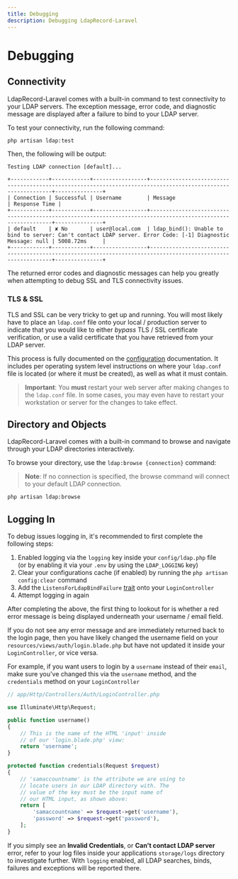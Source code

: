```yaml
---
title: Debugging
description: Debugging LdapRecord-Laravel
---
```


# Debugging

## Connectivity

LdapRecord-Laravel comes with a built-in command to test connectivity to your
LDAP servers. The exception message, error code, and diagnostic message are
displayed after a failure to bind to your LDAP server.

To test your connectivity, run the following command:

```bash
php artisan ldap:test
```

Then, the following will be output:

```text
Testing LDAP connection [default]...

+------------+------------+-----------------+-------------------------------------------------------------------------------------------------------------+---------------+
| Connection | Successful | Username        | Message                                                                                                     | Response Time |
+------------+------------+-----------------+-------------------------------------------------------------------------------------------------------------+---------------+
| default    | ✘ No       | user@local.com  | ldap_bind(): Unable to bind to server: Can't contact LDAP server. Error Code: [-1] Diagnostic Message: null | 5008.72ms     |
+------------+------------+-----------------+-------------------------------------------------------------------------------------------------------------+---------------+
```

The returned error codes and diagnostic messages can help you greatly
when attempting to debug SSL and TLS connectivity issues.

### TLS & SSL

TLS and SSL can be very tricky to get up and running. You will most likely have
to place an `ldap.conf` file onto your local / production server to indicate
that you would like to either _bypass_ TLS / SSL certificate verification,
or use a valid certificate that you have retrieved from your LDAP server.

This process is fully documented on the [configuration](/docs/core/v2/configuration#ssl-amp-tls)
documentation. It includes per operating system level instructions on where your `ldap.conf` file
is located (or where it must be created), as well as what it must contain.

> **Important**: You **must** restart your web server after making changes
> to the `ldap.conf` file. In some cases, you may even have to restart
> your workstation or server for the changes to take effect.

## Directory and Objects

LdapRecord-Laravel comes with a built-in command to browse and navigate through your LDAP directories interactively.

To browse your directory, use the `ldap:browse {connection}` command:

> **Note**: If no connection is specified, the browse command will connect to your default LDAP connection.

```bash
php artisan ldap:browse
```

## Logging In

To debug issues logging in, it's recommended to first complete the following steps:

1. Enabled logging via the `logging` key inside your `config/ldap.php` file <br/>
   (or by enabling it via your `.env` by using the `LDAP_LOGGING` key)
2. Clear your configurations cache (if enabled) by running the `php artisan config:clear` command
3. Add the `ListensForLdapBindFailure` [trait](/docs/laravel/v2/auth/setup/#displaying-ldap-error-messages) onto your `LoginController`
4. Attempt logging in again

After completing the above, the first thing to lookout for is whether a
red error message is being displayed underneath your username / email
field.

If you do not see any error message and are immediately returned back to
the login page, then you have likely changed the username field on your
`resources/views/auth/login.blade.php` but have not updated it inside 
your `LoginController`, or vice versa.

For example, if you want users to login by a `username` instead of their
`email`, make sure you've changed this via the `username` method,
and the `credentials` method on your `LoginController`

```php
// app/Http/Controllers/Auth/LoginController.php

use Illuminate\Http\Request;

public function username()
{
    // This is the name of the HTML 'input' inside
    // of our 'login.blade.php' view:
    return 'username';
}

protected function credentials(Request $request)
{
    // 'samaccountname' is the attribute we are using to
    // locate users in our LDAP directory with. The
    // value of the key must be the input name of
    // our HTML input, as shown above:
    return [
        'samaccountname' => $request->get('username'),
        'password' => $request->get('password'),
    ];
}
```

If you simply see an **Invalid Credentials**, or **Can't contact LDAP server**
error, refer to your log files inside your applications `storage/logs`
directory to investigate further. With `logging` enabled, all LDAP
searches, binds, failures and exceptions will be reported there.
